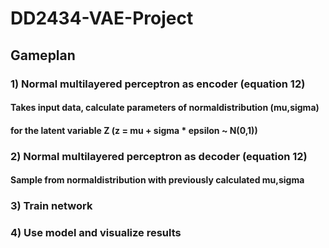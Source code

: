 # DD2434-VAE-Project

## Gameplan

### 1) Normal multilayered perceptron as encoder (equation 12)
#### Takes input data, calculate parameters of normaldistribution (mu,sigma)
#### for the latent variable Z (z = mu + sigma * epsilon ~ N(0,1)) 

### 2) Normal multilayered perceptron as decoder (equation 12)
#### Sample from normaldistribution with previously calculated mu,sigma 

### 3) Train network

### 4) Use model and visualize results